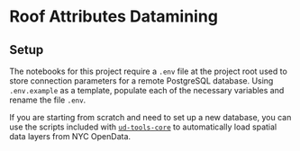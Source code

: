 # Roof Attributes Datamining

## Setup

The notebooks for this project require a `.env` file at the project root used to store connection parameters for a remote PostgreSQL database. Using `.env.example` as a template, populate each of the necessary variables and rename the file `.env`.

If you are starting from scratch and need to set up a new database, you can use the scripts included with [`ud-tools-core`](https://github.com/nycplanning/ud-notebooks) to automatically load spatial data layers from NYC OpenData.
